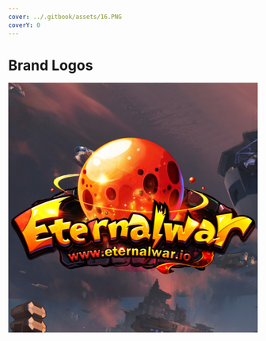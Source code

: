 ```yaml
---
cover: ../.gitbook/assets/16.PNG
coverY: 0
---
```


# Brand Logos

![](../.gitbook/assets/logo.png)
